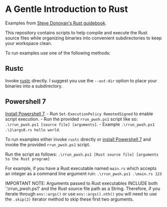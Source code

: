 # A Gentle Introduction to Rust
Examples from [Steve Donovan's Rust guidebook](https://stevedonovan.github.io/rust-gentle-intro/).

This repository contains scripts to help compile and execute the Rust source files
while organizing binaries into convenient subdirectories to keep your workspace clean.

To run examples use one of the following methods:

## Rustc
Invoke [rustc](https://www.rust-lang.org/tools/install) directly. I suggest you use the `--out-dir` option to place your binaries into a subdirectory.

## Powershell 7
[Install Powershell 7](https://docs.microsoft.com/en-us/powershell/scripting/install/installing-powershell?view=powershell-7.1).
	- Run `Set-ExecutionPolicy RemotedSigned` to enable script execution.
	- Run the provided `rrun_pwsh.ps1` script like so: `.\rrun_pwsh.ps1 [source file] [arguments]`.
	- Example `.\rrun_pwsh.ps1 .\1\args0.rs hello world`.




To run examples either invoke `rustc` directly or [install Powershell 7](https://docs.microsoft.com/en-us/powershell/scripting/install/installing-powershell-core-on-windows) and invoke the provided `rrun_pwsh.ps1` script.

Run the script as follows:
`.\rrun_pwsh.ps1 [Rust source file] [arguments to the Rust program]`

For example, if you have a Rust executable named `main.rs` which
accepts an integer as a command line argument run:
`.\rrun_pwsh.ps1 .\main.rs 123`

IMPORTANT NOTE:
Arguments passed to Rust executables INCLUDE both '.\rrun_pwsh.ps1' 
and the Rust source file path as a String. Therefore, if you iterate
through `env::args()` or use `env::args().nth()` you will need to use
the `.skip(2)` iterator method to skip these first two arguments.
